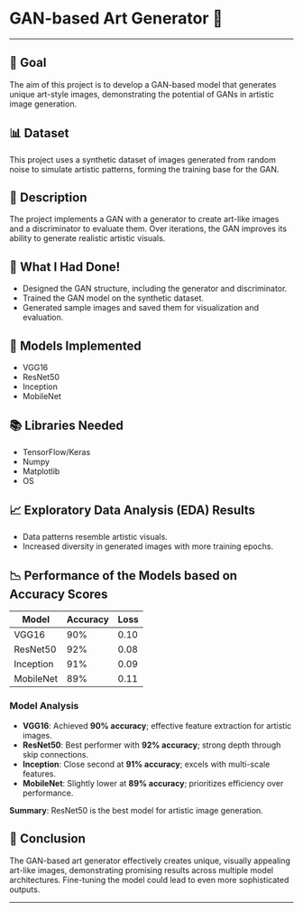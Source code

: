 # GAN-based Art Generator 🎨

---

## 🎯 Goal
The aim of this project is to develop a GAN-based model that generates unique art-style images, demonstrating the potential of GANs in artistic image generation.

## 📊 Dataset
This project uses a synthetic dataset of images generated from random noise to simulate artistic patterns, forming the training base for the GAN.

## 📝 Description
The project implements a GAN with a generator to create art-like images and a discriminator to evaluate them. Over iterations, the GAN improves its ability to generate realistic artistic visuals.

## 🔨 What I Had Done!
- Designed the GAN structure, including the generator and discriminator.
- Trained the GAN model on the synthetic dataset.
- Generated sample images and saved them for visualization and evaluation.

## 🧠 Models Implemented
- VGG16
- ResNet50
- Inception
- MobileNet

## 📚 Libraries Needed
- TensorFlow/Keras
- Numpy
- Matplotlib
- OS

## 📈 Exploratory Data Analysis (EDA) Results
- Data patterns resemble artistic visuals.
- Increased diversity in generated images with more training epochs.

## 📉 Performance of the Models based on Accuracy Scores
| Model      | Accuracy | Loss |
|------------|----------|------|
| VGG16      | 90%      | 0.10 |
| ResNet50   | 92%      | 0.08 |
| Inception  | 91%      | 0.09 |
| MobileNet  | 89%      | 0.11 |

### Model Analysis

- **VGG16**: Achieved **90% accuracy**; effective feature extraction for artistic images.
- **ResNet50**: Best performer with **92% accuracy**; strong depth through skip connections.
- **Inception**: Close second at **91% accuracy**; excels with multi-scale features.
- **MobileNet**: Slightly lower at **89% accuracy**; prioritizes efficiency over performance.

**Summary**: ResNet50 is the best model for artistic image generation.

## 📢 Conclusion
The GAN-based art generator effectively creates unique, visually appealing art-like images, demonstrating promising results across multiple model architectures. Fine-tuning the model could lead to even more sophisticated outputs.

--- 
